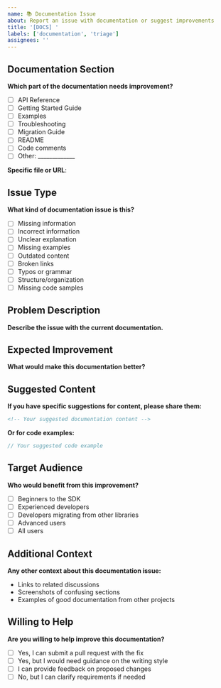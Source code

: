 ```yaml
---
name: 📚 Documentation Issue
about: Report an issue with documentation or suggest improvements
title: '[DOCS] '
labels: ['documentation', 'triage']
assignees: ''
---
```


## Documentation Section

**Which part of the documentation needs improvement?**

- [ ] API Reference
- [ ] Getting Started Guide
- [ ] Examples
- [ ] Troubleshooting
- [ ] Migration Guide
- [ ] README
- [ ] Code comments
- [ ] Other: _____________

**Specific file or URL**: 

## Issue Type

**What kind of documentation issue is this?**

- [ ] Missing information
- [ ] Incorrect information
- [ ] Unclear explanation
- [ ] Missing examples
- [ ] Outdated content
- [ ] Broken links
- [ ] Typos or grammar
- [ ] Structure/organization
- [ ] Missing code samples

## Problem Description

**Describe the issue with the current documentation.**

## Expected Improvement

**What would make this documentation better?**

## Suggested Content

**If you have specific suggestions for content, please share them:**

```markdown
<!-- Your suggested documentation content -->
```

**Or for code examples:**

```rust
// Your suggested code example
```

## Target Audience

**Who would benefit from this improvement?**

- [ ] Beginners to the SDK
- [ ] Experienced developers
- [ ] Developers migrating from other libraries
- [ ] Advanced users
- [ ] All users

## Additional Context

**Any other context about this documentation issue:**

- Links to related discussions
- Screenshots of confusing sections
- Examples of good documentation from other projects

## Willing to Help

**Are you willing to help improve this documentation?**

- [ ] Yes, I can submit a pull request with the fix
- [ ] Yes, but I would need guidance on the writing style
- [ ] I can provide feedback on proposed changes
- [ ] No, but I can clarify requirements if needed